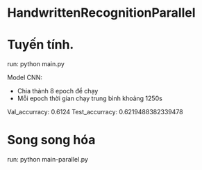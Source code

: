 # HandwrittenRecognitionParallel

# Tuyến tính.

run: python main.py

Model CNN:

- Chia thành 8 epoch để chạy
- Mỗi epoch thời gian chạy trung bình khoảng 1250s

Val_accurracy: 0.6124
Test_accurracy: 0.6219488382339478

# Song song hóa

run: python main-parallel.py
